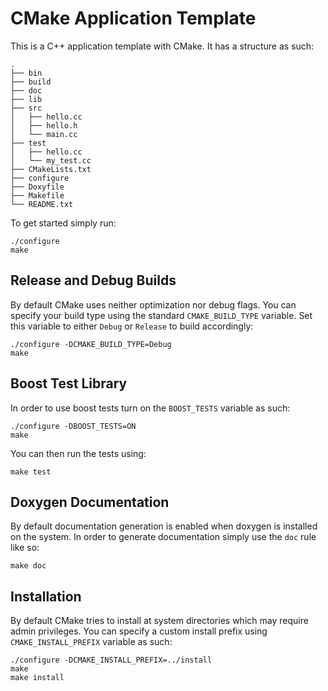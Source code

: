 CMake Application Template
==========================

This is a C++ application template with CMake.
It has a structure as such:

    .
    ├── bin
    ├── build
    ├── doc
    ├── lib
    ├── src
    │   ├── hello.cc
    │   ├── hello.h
    │   └── main.cc
    ├── test
    │   ├── hello.cc
    │   └── my_test.cc
    ├── CMakeLists.txt
    ├── configure
    ├── Doxyfile
    ├── Makefile
    └── README.txt

To get started simply run:

    ./configure
    make

Release and Debug Builds
------------------------

By default CMake uses neither optimization nor debug flags.
You can specify your build type using the standard `CMAKE_BUILD_TYPE` variable.
Set this variable to either `Debug` or `Release` to build accordingly:

    ./configure -DCMAKE_BUILD_TYPE=Debug
    make

Boost Test Library
------------------

In order to use boost tests turn on the `BOOST_TESTS` variable as such:

    ./configure -DBOOST_TESTS=ON
    make

You can then run the tests using:

    make test

Doxygen Documentation
---------------------

By default documentation generation is enabled when doxygen is installed on the system.
In order to generate documentation simply use the `doc` rule like so:

    make doc

Installation
------------

By default CMake tries to install at system directories which may require admin privileges.
You can specify a custom install prefix using `CMAKE_INSTALL_PREFIX` variable as such:

    ./configure -DCMAKE_INSTALL_PREFIX=../install
    make
    make install
